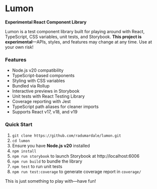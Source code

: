 # Lumon

**Experimental React Component Library**

Lumon is a test component library built for playing around with React, TypeScript, CSS variables, unit tests, and Storybook. **This project is experimental**—APIs, styles, and features may change at any time. Use at your own risk!

### Features

- Node.js v20 compatibility
- TypeScript-based components
- Styling with CSS variables
- Bundled via Rollup
- Interactive previews in Storybook
- Unit tests with React Testing Library
- Coverage reporting with Jest
- TypeScript path aliases for cleaner imports
- Supports React v17, v18, and v19

### Quick Start

1. `git clone https://github.com/radumardale/lumon.git`
2. `cd lumon`
3. Ensure you have **Node.js v20** installed
4. `npm install`
5. `npm run storybook` to launch Storybook at http://localhost:6006
6. `npm run build` to bundle the library
7. `npm test` to run unit tests
8. `npm run test:coverage` to generate coverage report in `coverage/`

This is just something to play with—have fun!
